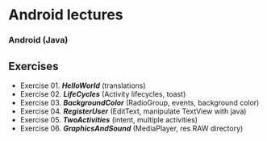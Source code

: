 # Android lectures
### Android (Java)

## Exercises
- Exercise 01. _**HelloWorld**_ (translations)
- Exercise 02. _**LifeCycles**_ (Activity lifecycles, toast)
- Exercise 03. _**BackgroundColor**_ (RadioGroup, events, background color)
- Exercise 04. _**RegisterUser**_ (EditText, manipulate TextView with java)
- Exercise 05. _**TwoActivities**_ (intent, multiple activities)
- Exercise 06. _**GraphicsAndSound**_ (MediaPlayer, res RAW directory)
